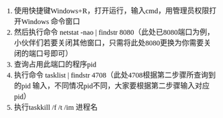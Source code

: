 <span  style="font-family: Simsun,serif; font-size: 17px; ">

1. 使用快捷键Windows+R，打开运行，输入cmd，用管理员权限打开Windows 命令窗口
2. 然后执行命令 netstat -nao | findstr 8080（此处已8080端口为例，小伙伴们若要关闭其他窗口，只需将此处8080更换为你需要关闭的端口号即可）
3. 查询占用此端口的程序pid
4. 执行命令 tasklist | findstr 4708（此处4708根据第二步骤所查询到的pid 输入，不同情况pid不同，大家要根据第二步骤输入对应pid）
5. 执行taskkill /f /t /im 进程名

</span>